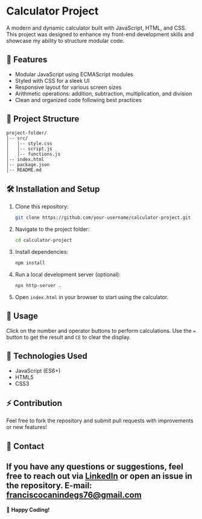 # Calculator Project

A modern and dynamic calculator built with JavaScript, HTML, and CSS. This project was designed to enhance my front-end development skills and showcase my ability to structure modular code.

## 🚀 Features

- Modular JavaScript using ECMAScript modules
- Styled with CSS for a sleek UI
- Responsive layout for various screen sizes
- Arithmetic operations: addition, subtraction, multiplication, and division
- Clean and organized code following best practices

## 📁 Project Structure

```
project-folder/
│-- src/
│   │-- style.css
│   │-- script.js
│   │-- functions.js
│-- index.html
│-- package.json
│-- README.md
```

## 🛠️ Installation and Setup

1. Clone this repository:
   ```sh
   git clone https://github.com/your-username/calculator-project.git
   ```
2. Navigate to the project folder:
   ```sh
   cd calculator-project
   ```
3. Install dependencies:
   ```sh
   npm install
   ```
4. Run a local development server (optional):
   ```sh
   npx http-server .
   ```
5. Open `index.html` in your browser to start using the calculator.

## 📝 Usage

Click on the number and operator buttons to perform calculations. Use the `=` button to get the result and `CE` to clear the display.

## 🎯 Technologies Used

- JavaScript (ES6+)
- HTML5
- CSS3

## ⚡ Contribution

Feel free to fork the repository and submit pull requests with improvements or new features!

## 📩 Contact

If you have any questions or suggestions, feel free to reach out via [LinkedIn](https://www.linkedin.com/in/francisco-de-souza-3a1988335/) or open an issue in the repository.
E-mail: franciscocanindegs76@gmail.com
---

🚀 **Happy Coding!**


